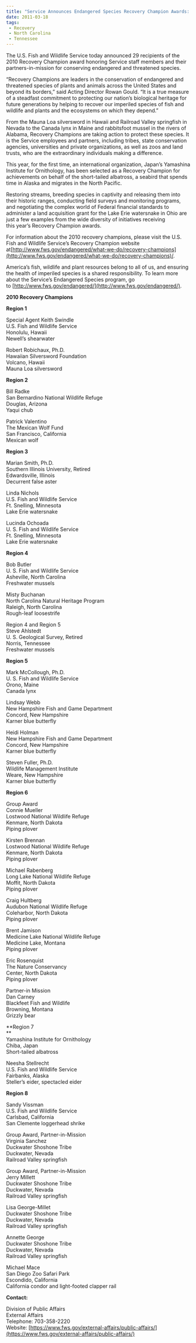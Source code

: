 ```yaml
---
title: "Service Announces Endangered Species Recovery Champion Awards: Southeast Awardees From NC, TN"
date: 2011-03-18
tags:
 - Recovery
 - North Carolina
 - Tennessee
---
```


The U.S. Fish and Wildlife Service today announced 29 recipients of the 2010 Recovery Champion award honoring Service staff members and their partners-in-mission for conserving endangered and threatened species.

“Recovery Champions are leaders in the conservation of endangered and threatened species of plants and animals across the United States and beyond its borders,” said Acting Director Rowan Gould. “It is a true measure of a steadfast commitment to protecting our nation’s biological heritage for future generations by helping to recover our imperiled species of fish and wildlife and plants and the ecosystems on which they depend.”

From the Mauna Loa silversword in Hawaii and Railroad Valley springfish in Nevada to the Canada lynx in Maine and rabbitsfoot mussel in the rivers of Alabama, Recovery Champions are taking action to protect these species. It is the Service employees and partners, including tribes, state conservation agencies, universities and private organizations, as well as zoos and land trusts, who are the extraordinary individuals making a difference.

This year, for the first time, an international organization, Japan’s Yamashina Institute for Ornithology, has been selected as a Recovery Champion for achievements on behalf of the short-tailed albatross, a seabird that spends time in Alaska and migrates in the North Pacific.

Restoring streams, breeding species in captivity and releasing them into their historic ranges, conducting field surveys and monitoring programs, and negotiating the complex world of Federal financial standards to administer a land acquisition grant for the Lake Erie watersnake in Ohio are just a few examples from the wide diversity of initiatives receiving   
this year’s Recovery Champion awards.

For information about the 2010 recovery champions, please visit the U.S. Fish and Wildlife Service’s Recovery Champion website at[http://www.fws.gov/endangered/what-we-do/recovery-champions](http://www.fws.gov/endangered/what-we-do/recovery-champions)/.

America’s fish, wildlife and plant resources belong to all of us, and ensuring the health of imperiled species is a shared responsibility. To learn more about the Service’s Endangered Species program, go to [http://www.fws.gov/endangered/](http://www.fws.gov/endangered/).

**2010 Recovery Champions**

**Region 1**  

Special Agent Keith Swindle  
U.S. Fish and Wildlife Service  
Honolulu, Hawaii  
Newell’s shearwater

Robert Robichaux, Ph.D.  
Hawaiian Silversword Foundation  
Volcano, Hawaii  
Mauna Loa silversword

**Region 2**  

Bill Radke  
San Bernardino National Wildlife Refuge  
Douglas, Arizona  
Yaqui chub

Patrick Valentino  
The Mexican Wolf Fund  
San Francisco, California  
Mexican wolf

**Region 3**  

Marian Smith, Ph.D.  
Southern Illinois University, Retired  
Edwardsville, Illinois  
Decurrent false aster

Linda Nichols  
U.S. Fish and Wildlife Service  
Ft. Snelling, Minnesota  
Lake Erie watersnake

Lucinda Ochoada  
U. S. Fish and Wildlife Service  
Ft. Snelling, Minnesota  
Lake Erie watersnake

**Region 4**  

Bob Butler  
U. S. Fish and Wildlife Service  
Asheville, North Carolina  
Freshwater mussels

Misty Buchanan  
North Carolina Natural Heritage Program  
Raleigh, North Carolina  
Rough-leaf loosestrife

Region 4 and Region 5  
Steve Ahlstedt  
U. S. Geological Survey, Retired  
Norris, Tennessee  
Freshwater mussels

**Region 5**  

Mark McCollough, Ph.D.  
U. S. Fish and Wildlife Service  
Orono, Maine  
Canada lynx

Lindsay Webb  
New Hampshire Fish and Game Department  
Concord, New Hampshire  
Karner blue butterfly

Heidi Holman  
New Hampshire Fish and Game Department  
Concord, New Hampshire  
Karner blue butterfly

Steven Fuller, Ph.D.  
Wildlife Management Institute  
Weare, New Hampshire  
Karner blue butterfly

**Region 6**

Group Award  
Connie Mueller  
Lostwood National Wildlife Refuge  
Kenmare, North Dakota  
Piping plover

Kirsten Brennan  
Lostwood National Wildlife Refuge  
Kenmare, North Dakota  
Piping plover

Michael Rabenberg  
Long Lake National Wildlife Refuge  
Moffit, North Dakota  
Piping plover

Craig Hultberg  
Audubon National Wildlife Refuge  
Coleharbor, North Dakota  
Piping plover

Brent Jamison  
Medicine Lake National Wildlife Refuge  
Medicine Lake, Montana  
Piping plover

Eric Rosenquist  
The Nature Conservancy  
Center, North Dakota  
Piping plover

Partner-in Mission  
Dan Carney  
Blackfeet Fish and Wildlife  
Browning, Montana  
Grizzly bear

**Region 7  
**  
Yamashina Institute for Ornithology  
Chiba, Japan  
Short-tailed albatross

Neesha Stellrecht   
U.S. Fish and Wildlife Service  
Fairbanks, Alaska  
Steller’s eider, spectacled eider

**Region 8**  

Sandy Vissman  
U.S. Fish and Wildlife Service  
Carlsbad, California  
San Clemente loggerhead shrike

Group Award, Partner-in-Mission  
Virginia Sanchez  
Duckwater Shoshone Tribe  
Duckwater, Nevada  
Railroad Valley springfish

Group Award, Partner-in-Mission  
Jerry Millett  
Duckwater Shoshone Tribe  
Duckwater, Nevada  
Railroad Valley springfish

Lisa George-Millet  
Duckwater Shoshone Tribe  
Duckwater, Nevada  
Railroad Valley springfish

Annette George  
Duckwater Shoshone Tribe  
Duckwater, Nevada  
Railroad Valley springfish

Michael Mace  
San Diego Zoo Safari Park  
Escondido, California  
California condor and light-footed clapper rail

**Contact:**

Division of Public Affairs  
External Affairs  
Telephone: 703-358-2220  
Website: [https://www.fws.gov/external-affairs/public-affairs/](https://www.fws.gov/external-affairs/public-affairs/)
